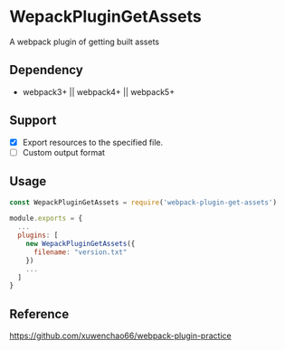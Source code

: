 # WepackPluginGetAssets

A webpack plugin of getting built assets

## Dependency

- webpack3+ || webpack4+ || webpack5+

## Support

- [x] Export resources to the specified file.
- [ ] Custom output format

## Usage

```js
const WepackPluginGetAssets = require('webpack-plugin-get-assets')

module.exports = {
  ...
  plugins: [
    new WepackPluginGetAssets({
      filename: "version.txt"
    })
    ...
  ]
}
```

## Reference

<https://github.com/xuwenchao66/webpack-plugin-practice>
